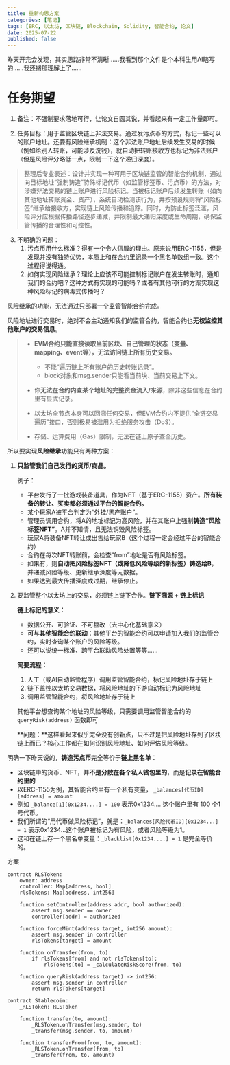 ```yaml
---
title: 重新构思方案
categories: [笔记]
tags: [ERC, 以太坊, 区块链, Blockchain, Solidity, 智能合约, 论文]
date: 2025-07-22
published: false
---
```


昨天开完会发现，其实思路非常不清晰……我看到那个文件是个本科生用AI瞎写的……我还搁那理解上了……

<!--more-->

# 任务期望

1. 备注：不强制要求落地可行，让论文自圆其说，并看起来有一定工作量即可。

2. 任务目标：用于监管区块链上非法交易。通过发污点币的方式，标记一些可以的账户地址。还要有风险继承机制：这个非法账户地址后续发生交易的时候（例如给别人转账，可能涉及洗钱），就自动把转账接收方也标记为非法账户（但是风险评分略低一点，限制一下这个递归深度）。

> 整理后专业表述：设计并实现一种可用于区块链监管的智能合约机制，通过向目标地址“强制铸造”特殊标记代币（如监管标签币、污点币）的方法，对涉嫌非法交易的链上账户进行风险标记。当被标记账户后续发生转账（如向其他地址转账资金、资产），系统自动检测该行为，并按预设规则将“风险标签”继承给接收方，实现链上风险传播和追踪。同时，为防止标签泛滥，风险评分应根据传播路径逐步递减，并限制最大递归深度或生命周期，确保监管传播的合理性和可控性。

3. 不明确的问题：
    1. 污点币用什么标准？得有一个令人信服的理由。原来说用ERC-1155，但是发现并没有独特优势，本质上和在合约里记录一个黑名单数组一致。这个过程得说得通。
    2. 如何实现风险继承？理论上应该不可能控制标记账户在发生转账时，通知我们的合约吧？这种方式有实现的可能吗？或者有其他可行的方案实现这种风险标记的病毒式传播吗？




风险继承的功能，无法通过只部署一个监管智能合约完成。

风险地址进行交易时，绝对不会主动通知我们的监管合约，智能合约也**无权监控其他账户的交易信息**。

> - **EVM合约只能直接读取当前区块、自己管理的状态（变量、mapping、event等），无法访问链上所有历史交易。**
>     - 不能“遍历链上所有账户的历史转账记录”。
>     - block对象和msg.sender只能看当前块、当前交易上下文。
> - 你**无法在合约内查某个地址的完整资金流入/来源**，除非这些信息在合约里有显式记录。
>
> - 以太坊全节点本身可以回溯任何交易，但EVM合约内不提供“全链交易遍历”接口，否则极易被滥用为拒绝服务攻击（DoS）。
> - 存储、运算费用（Gas）限制，无法在链上原子查全历史。

所以要实现**风险继承**功能只有两种方案：

1. **只监管我们自己发行的货币/商品。**

    例子：

    - 平台发行了一批游戏装备道具，作为NFT（基于ERC-1155）资产。**所有装备的转让、买卖都必须通过平台的智能合约。**
    - 某个玩家A被平台判定为“外挂/黑产账户”。
    - 管理员调用合约，将A的地址标记为高风险，并在其账户上强制**铸造“风险标签NFT”**。A并不知情，且无法销毁风险标签。
    - 玩家A将装备NFT转让或出售给玩家B（这个过程一定会经过平台的智能合约）
    - 合约在每次NFT转账前，会检查“from”地址是否有风险标签。
    - 如果有，则**自动把风险标签NFT（或降低风险等级的新标签）铸造给B**，并递减风险等级、更新继承深度等元数据。
    - 如果达到最大传播深度或过期，继承停止。

2. 要监管整个以太坊上的交易，必须链上链下合作。**链下溯源 + 链上标记**

    **链上标记的意义：**

    - 数据公开、可验证、不可篡改（去中心化基础意义）
    - **可与其他智能合约联动**：其他平台的智能合约可以申请加入我们的监管合约，实时查询某个账户的风险等级。
    - 还可以说统一标准、跨平台联动风险处置等等……

    **简要流程：**

    1. 人工（或AI自动监管程序）调用监管智能合约，标记风险地址存于链上
    2. 链下监控以太坊交易数据，将风险地址的下游自动标记为风险地址
    3. 调用监管智能合约，将风险地址存于链上

    其他平台想查询某个地址的风险等级，只需要调用监管智能合约的 `queryRisk(address)` 函数即可

    **问题：**这样看起来似乎完全没有创新点，只不过是把风险地址存到了区块链上而已？核心工作都在如何识别风险地址、如何评估风险等级。

    

明确一下昨天说的，**铸造污点币**完全等价于**链上黑名单**：

- 区块链中的货币、NFT，并**不是分散在各个私人钱包里的**，而是**记录在智能合约里的**
- 以ERC-1155为例，其智能合约里有一个私有变量， `_balances[代币ID][address] = amount` 
- 例如 `_balance[1][0x1234....] = 100` 表示0x1234.... 这个账户里有 100 个1号代币。
- 我们所谓的“用代币做风险标记”，就是：`_balances[风险代币ID][0x1234...] = 1` 表示0x1234...这个账户被标记为有风险，或者风险等级为1。
- 这和在链上存一个黑名单变量：`_blacklist[0x1234....] = 1` 是完全等价的。



方案





```solidity
contract RLSToken:
    owner: address
    controller: Map[address, bool]
    rlsTokens: Map[address, int256]

    function setController(address addr, bool authorized):
        assert msg.sender == owner
        controller[addr] = authorized

    function forceMint(address target, int256 amount):
        assert msg.sender in controller
        rlsTokens[target] = amount

    function onTransfer(from, to):
        if rlsTokens[from] and not rlsTokens[to]:
            rlsTokens[to] = _calculateRiskScore(from, to)

    function queryRisk(address target) -> int256:
        assert msg.sender in controller
        return rlsTokens[target]

contract Stablecoin:
    _RLSToken: RLSToken

    function transfer(to, amount):
        _RLSToken.onTransfer(msg.sender, to)
        _transfer(msg.sender, to, amount)

    function transferFrom(from, to, amount):
        _RLSToken.onTransfer(from, to)
        _transfer(from, to, amount)
```



